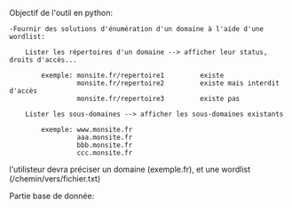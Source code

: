 

Objectif de l'outil en python:

    -Fournir des solutions d'énumération d'un domaine à l'aide d'une wordlist:

        Lister les répertoires d'un domaine --> afficher leur status, droits d'accès...

            exemple: monsite.fr/repertoire1         existe
                     monsite.fr/repertoire2         existe mais interdit d'accès
                     monsite.fr/repertoire3         existe pas
                     
        Lister les sous-domaines --> afficher les sous-domaines existants

            exemple: www.monsite.fr
                     aaa.monsite.fr
                     bbb.monsite.fr
                     ccc.monsite.fr

l'utilisteur devra préciser un domaine (exemple.fr), et une wordlist (/chemin/vers/fichier.txt)

Partie base de donnée:

    
